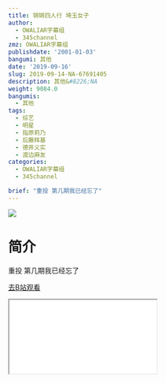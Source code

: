 ```yaml
---
title: 锵锵四人行 埼玉女子
author:
  - OWALIAR字幕组
  - 345channel
zmz: OWALIAR字幕组
publishdate: '2001-01-03'
bangumi: 其他
date: '2019-09-16'
slug: 2019-09-14-NA-67691405
description: 其他&#8226;NA
weight: 9084.0
bangumis:
  - 其他
tags:
  - 综艺
  - 明星
  - 指原莉乃
  - 后藤辉基
  - 德井义实
  - 渡边麻友
categories:
  - OWALIAR字幕组
  - 345channel

brief: "重投 第几期我已经忘了"
---
```

![](https://raw.githubusercontent.com/tcgriffith/owaraisite/master/static/tmpimg/64f5730fabea4c348d5044bdb41c30e95bee48b3.jpg.480.jpg)
# 简介  
重投 第几期我已经忘了  

[去B站观看](https://www.bilibili.com/video/av67691405/)
<div class ="resp-container"><iframe class="testiframe" src="//player.bilibili.com/player.html?aid=67691405"", scrolling="no", allowfullscreen="true" > </iframe></div> 
